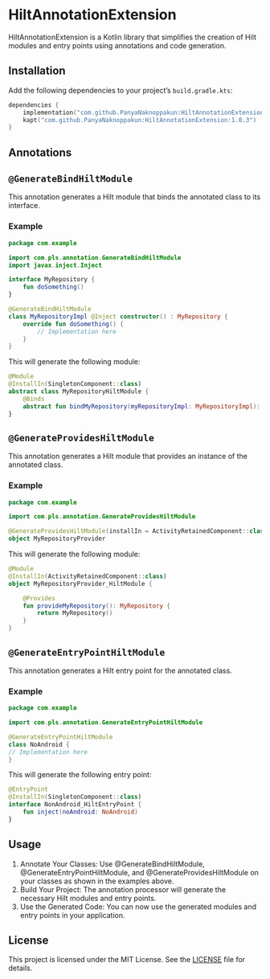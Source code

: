 HiltAnnotationExtension
=======================

HiltAnnotationExtension is a Kotlin library that simplifies the creation of Hilt modules and entry points using annotations and code generation.

## Installation

Add the following dependencies to your project’s `build.gradle.kts`:

```kotlin
dependencies {
    implementation("com.github.PanyaNaknoppakun:HiltAnnotationExtension:1.0.3")
    kapt("com.github.PanyaNaknoppakun:HiltAnnotationExtension:1.0.3")
}
```

## Annotations
## `@GenerateBindHiltModule`
This annotation generates a Hilt module that binds the annotated class to its interface.

### Example
```kotlin
package com.example

import com.pls.annotation.GenerateBindHiltModule
import javax.inject.Inject

interface MyRepository {
    fun doSomething()
}

@GenerateBindHiltModule
class MyRepositoryImpl @Inject constructor() : MyRepository {
    override fun doSomething() {
        // Implementation here
    }
}
```

This will generate the following module:
```kotlin
@Module
@InstallIn(SingletonComponent::class)
abstract class MyRepositoryHiltModule {
    @Binds
    abstract fun bindMyRepository(myRepositoryImpl: MyRepositoryImpl): MyRepository
}
```

##  `@GenerateProvidesHiltModule`
This annotation generates a Hilt module that provides an instance of the annotated class.

### Example
```kotlin
package com.example

import com.pls.annotation.GenerateProvidesHiltModule

@GenerateProvidesHiltModule(installIn = ActivityRetainedComponent::class)
object MyRepositoryProvider
```
This will generate the following module:
```kotlin
@Module
@InstallIn(ActivityRetainedComponent::class)
object MyRepositoryProvider_HiltModule {

    @Provides
    fun provideMyRepository(): MyRepository {
        return MyRepository()
    }
}
```

## `@GenerateEntryPointHiltModule`
This annotation generates a Hilt entry point for the annotated class.

### Example
```kotlin
package com.example

import com.pls.annotation.GenerateEntryPointHiltModule

@GenerateEntryPointHiltModule
class NoAndroid {
// Implementation here
}
```
This will generate the following entry point:
```kotlin
@EntryPoint
@InstallIn(SingletonComponent::class)
interface NonAndroid_HiltEntryPoint {
    fun inject(noAndroid: NoAndroid)
}
```
## Usage
1. Annotate Your Classes: Use @GenerateBindHiltModule, @GenerateEntryPointHiltModule, and @GenerateProvidesHiltModule on your classes as shown in the examples above.
2. Build Your Project: The annotation processor will generate the necessary Hilt modules and entry points.
3. Use the Generated Code: You can now use the generated modules and entry points in your application.

##  License
This project is licensed under the MIT License. See the [LICENSE](LICENSE) file for details.
